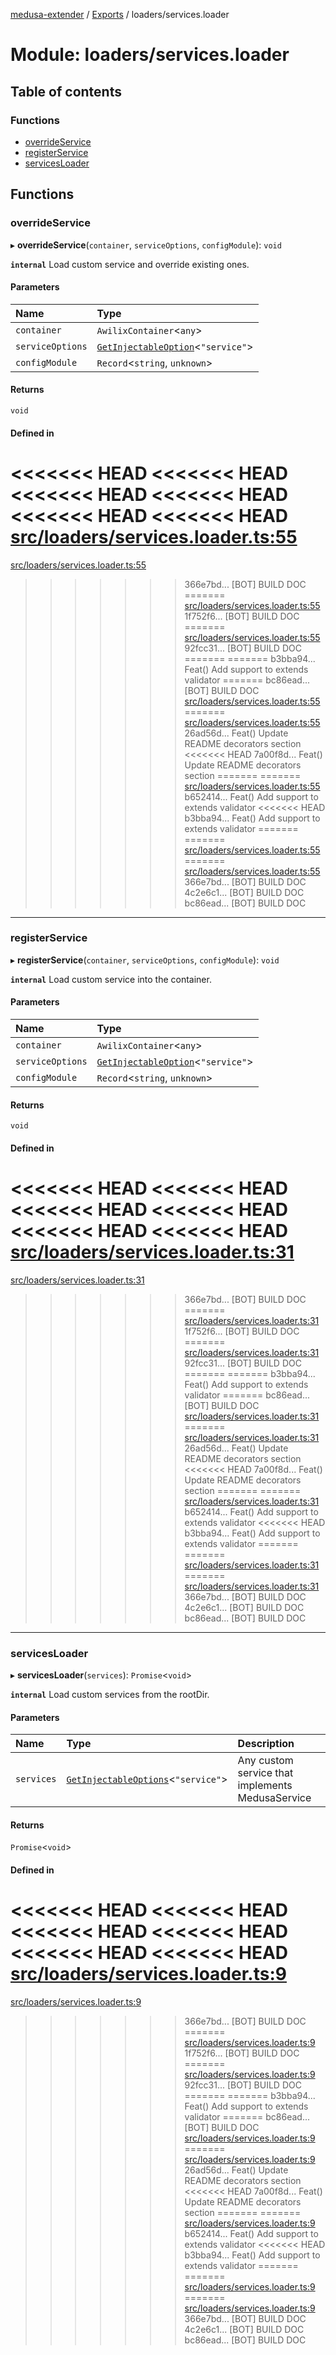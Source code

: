 [medusa-extender](../README.md) / [Exports](../modules.md) / loaders/services.loader

# Module: loaders/services.loader

## Table of contents

### Functions

- [overrideService](loaders_services_loader.md#overrideservice)
- [registerService](loaders_services_loader.md#registerservice)
- [servicesLoader](loaders_services_loader.md#servicesloader)

## Functions

### overrideService

▸ **overrideService**(`container`, `serviceOptions`, `configModule`): `void`

**`internal`**
Load custom service and override existing ones.

#### Parameters

| Name | Type |
| :------ | :------ |
| `container` | `AwilixContainer`<`any`\> |
| `serviceOptions` | [`GetInjectableOption`](types.md#getinjectableoption)<``"service"``\> |
| `configModule` | `Record`<`string`, `unknown`\> |

#### Returns

`void`

#### Defined in

<<<<<<< HEAD
<<<<<<< HEAD
<<<<<<< HEAD
<<<<<<< HEAD
<<<<<<< HEAD
<<<<<<< HEAD
[src/loaders/services.loader.ts:55](https://github.com/adrien2p/medusa-extender/blob/89f7223/src/loaders/services.loader.ts#L55)
=======
[src/loaders/services.loader.ts:55](https://github.com/adrien2p/medusa-extender/blob/23cd201/src/loaders/services.loader.ts#L55)
>>>>>>> 366e7bd... [BOT] BUILD DOC
=======
[src/loaders/services.loader.ts:55](https://github.com/adrien2p/medusa-extender/blob/0490090/src/loaders/services.loader.ts#L55)
>>>>>>> 1f752f6... [BOT] BUILD DOC
=======
[src/loaders/services.loader.ts:55](https://github.com/adrien2p/medusa-extender/blob/7e89c01/src/loaders/services.loader.ts#L55)
>>>>>>> 92fcc31... [BOT] BUILD DOC
=======
=======
>>>>>>> b3bba94... Feat() Add support to extends validator
=======
>>>>>>> bc86ead... [BOT] BUILD DOC
[src/loaders/services.loader.ts:55](https://github.com/adrien2p/medusa-extender/blob/7e89c01/src/loaders/services.loader.ts#L55)
=======
[src/loaders/services.loader.ts:55](https://github.com/adrien2p/medusa-extender/blob/89f7223/src/loaders/services.loader.ts#L55)
>>>>>>> 26ad56d... Feat() Update README decorators section
<<<<<<< HEAD
>>>>>>> 7a00f8d... Feat() Update README decorators section
=======
=======
[src/loaders/services.loader.ts:55](https://github.com/adrien2p/medusa-extender/blob/834fee1/src/loaders/services.loader.ts#L55)
>>>>>>> b652414... Feat() Add support to extends validator
<<<<<<< HEAD
>>>>>>> b3bba94... Feat() Add support to extends validator
=======
=======
[src/loaders/services.loader.ts:55](https://github.com/adrien2p/medusa-extender/blob/834fee1/src/loaders/services.loader.ts#L55)
=======
[src/loaders/services.loader.ts:55](https://github.com/adrien2p/medusa-extender/blob/23cd201/src/loaders/services.loader.ts#L55)
>>>>>>> 366e7bd... [BOT] BUILD DOC
>>>>>>> 4c2e6c1... [BOT] BUILD DOC
>>>>>>> bc86ead... [BOT] BUILD DOC

___

### registerService

▸ **registerService**(`container`, `serviceOptions`, `configModule`): `void`

**`internal`**
Load custom service into the container.

#### Parameters

| Name | Type |
| :------ | :------ |
| `container` | `AwilixContainer`<`any`\> |
| `serviceOptions` | [`GetInjectableOption`](types.md#getinjectableoption)<``"service"``\> |
| `configModule` | `Record`<`string`, `unknown`\> |

#### Returns

`void`

#### Defined in

<<<<<<< HEAD
<<<<<<< HEAD
<<<<<<< HEAD
<<<<<<< HEAD
<<<<<<< HEAD
<<<<<<< HEAD
[src/loaders/services.loader.ts:31](https://github.com/adrien2p/medusa-extender/blob/89f7223/src/loaders/services.loader.ts#L31)
=======
[src/loaders/services.loader.ts:31](https://github.com/adrien2p/medusa-extender/blob/23cd201/src/loaders/services.loader.ts#L31)
>>>>>>> 366e7bd... [BOT] BUILD DOC
=======
[src/loaders/services.loader.ts:31](https://github.com/adrien2p/medusa-extender/blob/0490090/src/loaders/services.loader.ts#L31)
>>>>>>> 1f752f6... [BOT] BUILD DOC
=======
[src/loaders/services.loader.ts:31](https://github.com/adrien2p/medusa-extender/blob/7e89c01/src/loaders/services.loader.ts#L31)
>>>>>>> 92fcc31... [BOT] BUILD DOC
=======
=======
>>>>>>> b3bba94... Feat() Add support to extends validator
=======
>>>>>>> bc86ead... [BOT] BUILD DOC
[src/loaders/services.loader.ts:31](https://github.com/adrien2p/medusa-extender/blob/7e89c01/src/loaders/services.loader.ts#L31)
=======
[src/loaders/services.loader.ts:31](https://github.com/adrien2p/medusa-extender/blob/89f7223/src/loaders/services.loader.ts#L31)
>>>>>>> 26ad56d... Feat() Update README decorators section
<<<<<<< HEAD
>>>>>>> 7a00f8d... Feat() Update README decorators section
=======
=======
[src/loaders/services.loader.ts:31](https://github.com/adrien2p/medusa-extender/blob/834fee1/src/loaders/services.loader.ts#L31)
>>>>>>> b652414... Feat() Add support to extends validator
<<<<<<< HEAD
>>>>>>> b3bba94... Feat() Add support to extends validator
=======
=======
[src/loaders/services.loader.ts:31](https://github.com/adrien2p/medusa-extender/blob/834fee1/src/loaders/services.loader.ts#L31)
=======
[src/loaders/services.loader.ts:31](https://github.com/adrien2p/medusa-extender/blob/23cd201/src/loaders/services.loader.ts#L31)
>>>>>>> 366e7bd... [BOT] BUILD DOC
>>>>>>> 4c2e6c1... [BOT] BUILD DOC
>>>>>>> bc86ead... [BOT] BUILD DOC

___

### servicesLoader

▸ **servicesLoader**(`services`): `Promise`<`void`\>

**`internal`**
Load custom services from the rootDir.

#### Parameters

| Name | Type | Description |
| :------ | :------ | :------ |
| `services` | [`GetInjectableOptions`](types.md#getinjectableoptions)<``"service"``\> | Any custom service that implements MedusaService |

#### Returns

`Promise`<`void`\>

#### Defined in

<<<<<<< HEAD
<<<<<<< HEAD
<<<<<<< HEAD
<<<<<<< HEAD
<<<<<<< HEAD
<<<<<<< HEAD
[src/loaders/services.loader.ts:9](https://github.com/adrien2p/medusa-extender/blob/89f7223/src/loaders/services.loader.ts#L9)
=======
[src/loaders/services.loader.ts:9](https://github.com/adrien2p/medusa-extender/blob/23cd201/src/loaders/services.loader.ts#L9)
>>>>>>> 366e7bd... [BOT] BUILD DOC
=======
[src/loaders/services.loader.ts:9](https://github.com/adrien2p/medusa-extender/blob/0490090/src/loaders/services.loader.ts#L9)
>>>>>>> 1f752f6... [BOT] BUILD DOC
=======
[src/loaders/services.loader.ts:9](https://github.com/adrien2p/medusa-extender/blob/7e89c01/src/loaders/services.loader.ts#L9)
>>>>>>> 92fcc31... [BOT] BUILD DOC
=======
=======
>>>>>>> b3bba94... Feat() Add support to extends validator
=======
>>>>>>> bc86ead... [BOT] BUILD DOC
[src/loaders/services.loader.ts:9](https://github.com/adrien2p/medusa-extender/blob/7e89c01/src/loaders/services.loader.ts#L9)
=======
[src/loaders/services.loader.ts:9](https://github.com/adrien2p/medusa-extender/blob/89f7223/src/loaders/services.loader.ts#L9)
>>>>>>> 26ad56d... Feat() Update README decorators section
<<<<<<< HEAD
>>>>>>> 7a00f8d... Feat() Update README decorators section
=======
=======
[src/loaders/services.loader.ts:9](https://github.com/adrien2p/medusa-extender/blob/834fee1/src/loaders/services.loader.ts#L9)
>>>>>>> b652414... Feat() Add support to extends validator
<<<<<<< HEAD
>>>>>>> b3bba94... Feat() Add support to extends validator
=======
=======
[src/loaders/services.loader.ts:9](https://github.com/adrien2p/medusa-extender/blob/834fee1/src/loaders/services.loader.ts#L9)
=======
[src/loaders/services.loader.ts:9](https://github.com/adrien2p/medusa-extender/blob/23cd201/src/loaders/services.loader.ts#L9)
>>>>>>> 366e7bd... [BOT] BUILD DOC
>>>>>>> 4c2e6c1... [BOT] BUILD DOC
>>>>>>> bc86ead... [BOT] BUILD DOC
